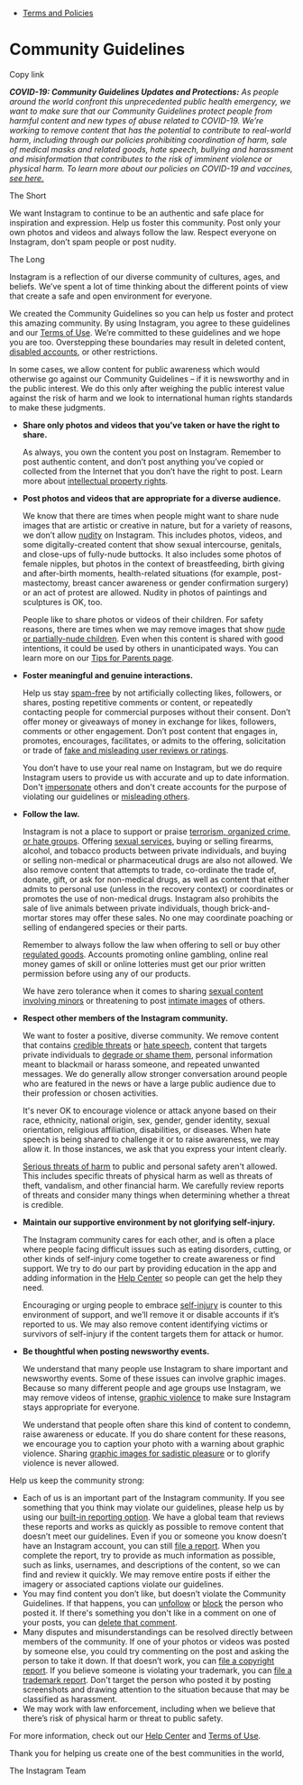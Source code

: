 *   [Terms and Policies](https://help.instagram.com/1417489251945243/?helpref=breadcrumb)

Community Guidelines
====================

Copy link

_**COVID-19: Community Guidelines Updates and Protections:** As people around the world confront this unprecedented public health emergency, we want to make sure that our Community Guidelines protect people from harmful content and new types of abuse related to COVID-19. We’re working to remove content that has the potential to contribute to real-world harm, including through our policies prohibiting coordination of harm, sale of medical masks and related goods, hate speech, bullying and harassment and misinformation that contributes to the risk of imminent violence or physical harm. To learn more about our policies on COVID-19 and vaccines, [see here.](https://help.instagram.com/697825587576762?helpref=faq_content)_

The Short

We want Instagram to continue to be an authentic and safe place for inspiration and expression. Help us foster this community. Post only your own photos and videos and always follow the law. Respect everyone on Instagram, don’t spam people or post nudity.

The Long

Instagram is a reflection of our diverse community of cultures, ages, and beliefs. We’ve spent a lot of time thinking about the different points of view that create a safe and open environment for everyone.

We created the Community Guidelines so you can help us foster and protect this amazing community. By using Instagram, you agree to these guidelines and our [Terms of Use](https://www.instagram.com/legal/terms). We’re committed to these guidelines and we hope you are too. Overstepping these boundaries may result in deleted content, [disabled accounts](https://help.instagram.com/366993040048856?helpref=faq_content), or other restrictions.

In some cases, we allow content for public awareness which would otherwise go against our Community Guidelines – if it is newsworthy and in the public interest. We do this only after weighing the public interest value against the risk of harm and we look to international human rights standards to make these judgments.

*   **Share only photos and videos that you’ve taken or have the right to share.**
    
    As always, you own the content you post on Instagram. Remember to post authentic content, and don’t post anything you’ve copied or collected from the Internet that you don’t have the right to post. Learn more about [intellectual property rights](https://help.instagram.com/126382350847838?helpref=faq_content).
    
*   **Post photos and videos that are appropriate for a diverse audience.**
    
    We know that there are times when people might want to share nude images that are artistic or creative in nature, but for a variety of reasons, we don’t allow [nudity](https://l.instagram.com/?u=https%3A%2F%2Fwww.facebook.com%2Fcommunitystandards%2Fadult_nudity_sexual_activity&e=AT3qjpTHM7euVhcHObBcrnDHS1VN70V8s5lVXhs_pu7LvXi-9PcMDzJ038bD4b9IscyG1SIY1HiR6a7tU6AF3I18yn34hCgigDplqIWpk9C4qu34zBuRxB0FH4ifLPwqzBfTFlLpB4fkl2wfbY-mmQ) on Instagram. This includes photos, videos, and some digitally-created content that show sexual intercourse, genitals, and close-ups of fully-nude buttocks. It also includes some photos of female nipples, but photos in the context of breastfeeding, birth giving and after-birth moments, health-related situations (for example, post-mastectomy, breast cancer awareness or gender confirmation surgery) or an act of protest are allowed. Nudity in photos of paintings and sculptures is OK, too.
    
    People like to share photos or videos of their children. For safety reasons, there are times when we may remove images that show [nude or partially-nude children](https://l.instagram.com/?u=https%3A%2F%2Fwww.facebook.com%2Fcommunitystandards%2Fchild_nudity_sexual_exploitation&e=AT3qjpTHM7euVhcHObBcrnDHS1VN70V8s5lVXhs_pu7LvXi-9PcMDzJ038bD4b9IscyG1SIY1HiR6a7tU6AF3I18yn34hCgigDplqIWpk9C4qu34zBuRxB0FH4ifLPwqzBfTFlLpB4fkl2wfbY-mmQ). Even when this content is shared with good intentions, it could be used by others in unanticipated ways. You can learn more on our [Tips for Parents page](https://help.instagram.com/154475974694511/?helpref=faq_content).
    
*   **Foster meaningful and genuine interactions.**
    
    Help us stay [spam-free](https://l.instagram.com/?u=https%3A%2F%2Fwww.facebook.com%2Fcommunitystandards%2Fspam&e=AT3qjpTHM7euVhcHObBcrnDHS1VN70V8s5lVXhs_pu7LvXi-9PcMDzJ038bD4b9IscyG1SIY1HiR6a7tU6AF3I18yn34hCgigDplqIWpk9C4qu34zBuRxB0FH4ifLPwqzBfTFlLpB4fkl2wfbY-mmQ) by not artificially collecting likes, followers, or shares, posting repetitive comments or content, or repeatedly contacting people for commercial purposes without their consent. Don’t offer money or giveaways of money in exchange for likes, followers, comments or other engagement. Don’t post content that engages in, promotes, encourages, facilitates, or admits to the offering, solicitation or trade of [fake and misleading user reviews or ratings](https://l.instagram.com/?u=https%3A%2F%2Fwww.facebook.com%2Fcommunitystandards%2Ffraud_deception&e=AT3qjpTHM7euVhcHObBcrnDHS1VN70V8s5lVXhs_pu7LvXi-9PcMDzJ038bD4b9IscyG1SIY1HiR6a7tU6AF3I18yn34hCgigDplqIWpk9C4qu34zBuRxB0FH4ifLPwqzBfTFlLpB4fkl2wfbY-mmQ).
    
    You don’t have to use your real name on Instagram, but we do require Instagram users to provide us with accurate and up to date information. Don't [impersonate](https://l.instagram.com/?u=https%3A%2F%2Fwww.facebook.com%2Fcommunitystandards%2Fmisrepresentation&e=AT3qjpTHM7euVhcHObBcrnDHS1VN70V8s5lVXhs_pu7LvXi-9PcMDzJ038bD4b9IscyG1SIY1HiR6a7tU6AF3I18yn34hCgigDplqIWpk9C4qu34zBuRxB0FH4ifLPwqzBfTFlLpB4fkl2wfbY-mmQ) others and don't create accounts for the purpose of violating our guidelines or [misleading others](https://l.instagram.com/?u=https%3A%2F%2Ftransparency.fb.com%2Fpolicies%2Fcommunity-standards%2Finauthentic-behavior%2F&e=AT3qjpTHM7euVhcHObBcrnDHS1VN70V8s5lVXhs_pu7LvXi-9PcMDzJ038bD4b9IscyG1SIY1HiR6a7tU6AF3I18yn34hCgigDplqIWpk9C4qu34zBuRxB0FH4ifLPwqzBfTFlLpB4fkl2wfbY-mmQ).
    
*   **Follow the law.**
    
    Instagram is not a place to support or praise [terrorism, organized crime, or hate groups](https://l.instagram.com/?u=https%3A%2F%2Fwww.facebook.com%2Fcommunitystandards%2Fdangerous_individuals_organizations&e=AT3qjpTHM7euVhcHObBcrnDHS1VN70V8s5lVXhs_pu7LvXi-9PcMDzJ038bD4b9IscyG1SIY1HiR6a7tU6AF3I18yn34hCgigDplqIWpk9C4qu34zBuRxB0FH4ifLPwqzBfTFlLpB4fkl2wfbY-mmQ). Offering [sexual services](https://l.instagram.com/?u=https%3A%2F%2Fwww.facebook.com%2Fcommunitystandards%2Fsexual_solicitation&e=AT3qjpTHM7euVhcHObBcrnDHS1VN70V8s5lVXhs_pu7LvXi-9PcMDzJ038bD4b9IscyG1SIY1HiR6a7tU6AF3I18yn34hCgigDplqIWpk9C4qu34zBuRxB0FH4ifLPwqzBfTFlLpB4fkl2wfbY-mmQ), buying or selling firearms, alcohol, and tobacco products between private individuals, and buying or selling non-medical or pharmaceutical drugs are also not allowed. We also remove content that attempts to trade, co-ordinate the trade of, donate, gift, or ask for non-medical drugs, as well as content that either admits to personal use (unless in the recovery context) or coordinates or promotes the use of non-medical drugs. Instagram also prohibits the sale of live animals between private individuals, though brick-and-mortar stores may offer these sales. No one may coordinate poaching or selling of endangered species or their parts.
    
    Remember to always follow the law when offering to sell or buy other [regulated goods](https://l.instagram.com/?u=https%3A%2F%2Fwww.facebook.com%2Fcommunitystandards%2Fregulated_goods&e=AT3qjpTHM7euVhcHObBcrnDHS1VN70V8s5lVXhs_pu7LvXi-9PcMDzJ038bD4b9IscyG1SIY1HiR6a7tU6AF3I18yn34hCgigDplqIWpk9C4qu34zBuRxB0FH4ifLPwqzBfTFlLpB4fkl2wfbY-mmQ). Accounts promoting online gambling, online real money games of skill or online lotteries must get our prior written permission before using any of our products.
    
    We have zero tolerance when it comes to sharing [sexual content involving minors](https://l.instagram.com/?u=https%3A%2F%2Fwww.facebook.com%2Fcommunitystandards%2Fchild_nudity_sexual_exploitation&e=AT3qjpTHM7euVhcHObBcrnDHS1VN70V8s5lVXhs_pu7LvXi-9PcMDzJ038bD4b9IscyG1SIY1HiR6a7tU6AF3I18yn34hCgigDplqIWpk9C4qu34zBuRxB0FH4ifLPwqzBfTFlLpB4fkl2wfbY-mmQ) or threatening to post [intimate images](https://l.instagram.com/?u=https%3A%2F%2Fwww.facebook.com%2Fcommunitystandards%2Fsexual_exploitation_adults&e=AT3qjpTHM7euVhcHObBcrnDHS1VN70V8s5lVXhs_pu7LvXi-9PcMDzJ038bD4b9IscyG1SIY1HiR6a7tU6AF3I18yn34hCgigDplqIWpk9C4qu34zBuRxB0FH4ifLPwqzBfTFlLpB4fkl2wfbY-mmQ) of others.
    
*   **Respect other members of the Instagram community.**
    
    We want to foster a positive, diverse community. We remove content that contains [credible threats](https://l.instagram.com/?u=https%3A%2F%2Fwww.facebook.com%2Fcommunitystandards%2Fcredible_violence&e=AT3qjpTHM7euVhcHObBcrnDHS1VN70V8s5lVXhs_pu7LvXi-9PcMDzJ038bD4b9IscyG1SIY1HiR6a7tU6AF3I18yn34hCgigDplqIWpk9C4qu34zBuRxB0FH4ifLPwqzBfTFlLpB4fkl2wfbY-mmQ) or [hate speech](https://l.instagram.com/?u=https%3A%2F%2Fwww.facebook.com%2Fcommunitystandards%2Fhate_speech&e=AT3qjpTHM7euVhcHObBcrnDHS1VN70V8s5lVXhs_pu7LvXi-9PcMDzJ038bD4b9IscyG1SIY1HiR6a7tU6AF3I18yn34hCgigDplqIWpk9C4qu34zBuRxB0FH4ifLPwqzBfTFlLpB4fkl2wfbY-mmQ), content that targets private individuals to [degrade or shame them](https://l.instagram.com/?u=https%3A%2F%2Fwww.facebook.com%2Fcommunitystandards%2Fbullying&e=AT3qjpTHM7euVhcHObBcrnDHS1VN70V8s5lVXhs_pu7LvXi-9PcMDzJ038bD4b9IscyG1SIY1HiR6a7tU6AF3I18yn34hCgigDplqIWpk9C4qu34zBuRxB0FH4ifLPwqzBfTFlLpB4fkl2wfbY-mmQ), personal information meant to blackmail or harass someone, and repeated unwanted messages. We do generally allow stronger conversation around people who are featured in the news or have a large public audience due to their profession or chosen activities.
    
    It's never OK to encourage violence or attack anyone based on their race, ethnicity, national origin, sex, gender, gender identity, sexual orientation, religious affiliation, disabilities, or diseases. When hate speech is being shared to challenge it or to raise awareness, we may allow it. In those instances, we ask that you express your intent clearly.
    
    [Serious threats of harm](https://l.instagram.com/?u=https%3A%2F%2Fwww.facebook.com%2Fcommunitystandards%2Fcredible_violence&e=AT3qjpTHM7euVhcHObBcrnDHS1VN70V8s5lVXhs_pu7LvXi-9PcMDzJ038bD4b9IscyG1SIY1HiR6a7tU6AF3I18yn34hCgigDplqIWpk9C4qu34zBuRxB0FH4ifLPwqzBfTFlLpB4fkl2wfbY-mmQ) to public and personal safety aren't allowed. This includes specific threats of physical harm as well as threats of theft, vandalism, and other financial harm. We carefully review reports of threats and consider many things when determining whether a threat is credible.
    
*   **Maintain our supportive environment by not glorifying self-injury.**
    
    The Instagram community cares for each other, and is often a place where people facing difficult issues such as eating disorders, cutting, or other kinds of self-injury come together to create awareness or find support. We try to do our part by providing education in the app and adding information in the [Help Center](https://help.instagram.com/) so people can get the help they need.
    
    Encouraging or urging people to embrace [self-injury](https://l.instagram.com/?u=https%3A%2F%2Fwww.facebook.com%2Fcommunitystandards%2Fsuicide_self_injury_violence&e=AT3qjpTHM7euVhcHObBcrnDHS1VN70V8s5lVXhs_pu7LvXi-9PcMDzJ038bD4b9IscyG1SIY1HiR6a7tU6AF3I18yn34hCgigDplqIWpk9C4qu34zBuRxB0FH4ifLPwqzBfTFlLpB4fkl2wfbY-mmQ) is counter to this environment of support, and we’ll remove it or disable accounts if it’s reported to us. We may also remove content identifying victims or survivors of self-injury if the content targets them for attack or humor.
    
*   **Be thoughtful when posting newsworthy events.**
    
    We understand that many people use Instagram to share important and newsworthy events. Some of these issues can involve graphic images. Because so many different people and age groups use Instagram, we may remove videos of intense, [graphic violence](https://l.instagram.com/?u=https%3A%2F%2Fwww.facebook.com%2Fcommunitystandards%2Fgraphic_violence&e=AT3qjpTHM7euVhcHObBcrnDHS1VN70V8s5lVXhs_pu7LvXi-9PcMDzJ038bD4b9IscyG1SIY1HiR6a7tU6AF3I18yn34hCgigDplqIWpk9C4qu34zBuRxB0FH4ifLPwqzBfTFlLpB4fkl2wfbY-mmQ) to make sure Instagram stays appropriate for everyone.
    
    We understand that people often share this kind of content to condemn, raise awareness or educate. If you do share content for these reasons, we encourage you to caption your photo with a warning about graphic violence. Sharing [graphic images for sadistic pleasure](https://l.instagram.com/?u=https%3A%2F%2Fwww.facebook.com%2Fcommunitystandards%2Fcruel_insensitive&e=AT3qjpTHM7euVhcHObBcrnDHS1VN70V8s5lVXhs_pu7LvXi-9PcMDzJ038bD4b9IscyG1SIY1HiR6a7tU6AF3I18yn34hCgigDplqIWpk9C4qu34zBuRxB0FH4ifLPwqzBfTFlLpB4fkl2wfbY-mmQ) or to glorify violence is never allowed.
    

Help us keep the community strong:

*   Each of us is an important part of the Instagram community. If you see something that you think may violate our guidelines, please help us by using our [built-in reporting option](https://help.instagram.com/165828726894770?helpref=faq_content). We have a global team that reviews these reports and works as quickly as possible to remove content that doesn’t meet our guidelines. Even if you or someone you know doesn’t have an Instagram account, you can still [file a report](https://help.instagram.com/contact/383679321740945). When you complete the report, try to provide as much information as possible, such as links, usernames, and descriptions of the content, so we can find and review it quickly. We may remove entire posts if either the imagery or associated captions violate our guidelines.
*   You may find content you don’t like, but doesn’t violate the Community Guidelines. If that happens, you can [unfollow](https://help.instagram.com/286340048138725?helpref=faq_content) or [block](https://help.instagram.com/426700567389543/?helpref=faq_content) the person who posted it. If there's something you don't like in a comment on one of your posts, you can [delete that comment](https://help.instagram.com/289098941190483?helpref=faq_content).
*   Many disputes and misunderstandings can be resolved directly between members of the community. If one of your photos or videos was posted by someone else, you could try commenting on the post and asking the person to take it down. If that doesn’t work, you can [file a copyright report](https://help.instagram.com/126382350847838?helpref=faq_content). If you believe someone is violating your trademark, you can [file a trademark report](https://help.instagram.com/222826637847963?helpref=faq_content). Don't target the person who posted it by posting screenshots and drawing attention to the situation because that may be classified as harassment.
*   We may work with law enforcement, including when we believe that there’s risk of physical harm or threat to public safety.

For more information, check out our [Help Center](https://help.instagram.com/) and [Terms of Use](https://l.instagram.com/?u=http%3A%2F%2Finstagram.com%2Flegal%2Fterms%2F%23&e=AT3qjpTHM7euVhcHObBcrnDHS1VN70V8s5lVXhs_pu7LvXi-9PcMDzJ038bD4b9IscyG1SIY1HiR6a7tU6AF3I18yn34hCgigDplqIWpk9C4qu34zBuRxB0FH4ifLPwqzBfTFlLpB4fkl2wfbY-mmQ).

Thank you for helping us create one of the best communities in the world,

The Instagram Team